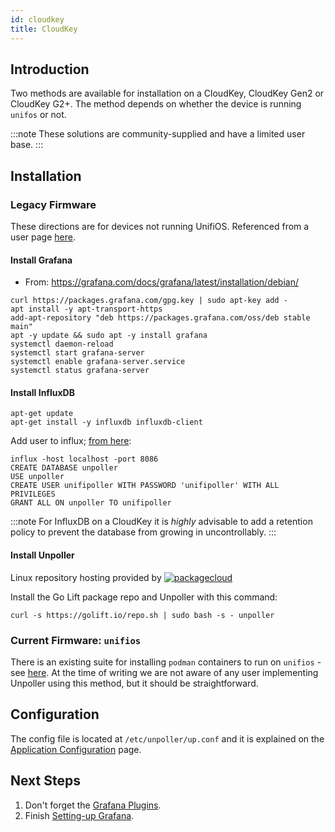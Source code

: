 ```yaml
---
id: cloudkey
title: CloudKey
---
```


## Introduction

Two methods are available for installation on a CloudKey, CloudKey Gen2 or CloudKey G2+.
The method depends on whether the device is running `unifos` or not.

:::note
These solutions are community-supplied and have a limited user base.
:::

## Installation

### Legacy Firmware

These directions are for devices not running UnifiOS.
Referenced from a user page [here](https://www.robertcampbell.dev/2020/07/installing-unifi-poller-influxdb-and.html).

#### Install Grafana

- From: https://grafana.com/docs/grafana/latest/installation/debian/

```shell
curl https://packages.grafana.com/gpg.key | sudo apt-key add -
apt install -y apt-transport-https
add-apt-repository "deb https://packages.grafana.com/oss/deb stable main"
apt -y update && sudo apt -y install grafana
systemctl daemon-reload
systemctl start grafana-server
systemctl enable grafana-server.service
systemctl status grafana-server
```

#### Install InfluxDB

```shell
apt-get update
apt-get install -y influxdb influxdb-client
```

Add user to influx; [from here](https://v2.docs.influxdata.com/v2.0/users/create-user/):

```shell
influx -host localhost -port 8086
CREATE DATABASE unpoller
USE unpoller
CREATE USER unifipoller WITH PASSWORD 'unifipoller' WITH ALL PRIVILEGES
GRANT ALL ON unpoller TO unifipoller
```

:::note
For InfluxDB on a CloudKey it is _highly_ advisable to add a retention policy to
prevent the database from growing in uncontrollably.
:::

#### Install Unpoller

Linux repository hosting provided by
[![packagecloud](https://docs.golift.io/integrations/packagecloud-full.png 'PackageCloud.io')](http://packagecloud.io)

Install the Go Lift package repo and Unpoller with this command:

```shell
curl -s https://golift.io/repo.sh | sudo bash -s - unpoller
```

### Current Firmware: `unifios`

There is an existing suite for installing `podman` containers to run on `unifios` -
see [here](https://github.com/boostchicken/udm-utilities). At the time of writing we are not
aware of any user implementing Unpoller using this method, but it should be straightforward.

## Configuration

The config file is located at `/etc/unpoller/up.conf` and
it is explained on the [Application Configuration](../install/configuration) page.

## Next Steps

1. Don't forget the [Grafana Plugins](../dependencies/grafana#plugins).
1. Finish [Setting-up Grafana](../install/grafana).
